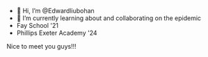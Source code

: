 - 👋 Hi, I’m @Edwardliubohan
- 🌱 I’m currently learning about and collaborating on the epidemic
- Fay School '21
- Phillips Exeter Academy '24

Nice to meet you guys!!!
